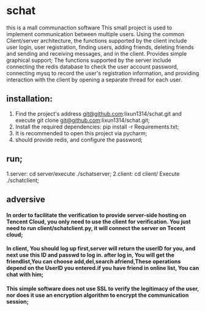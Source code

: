 # schat
this is a mall communaction software
This small project is used to implement communication between multiple users. Using the common Client/server architecture, the functions supported by the client include user login, user registration, finding users, adding friends, deleting friends and sending and receiving messages, and in the client. Provides simple graphical support;
The functions supported by the server include connecting the redis database to check the user account password, connecting mysq to record the user's registration information, and providing interaction with the client by opening a separate thread for each user.
## installation:
1. Find the project's address git@github.com:lixun1314/schat.git and execute git clone git@github.com:lixun1314/schat.git;
2. Install the required dependencies: pip install -r Requirements.txt;
3. It is recommended to open this project via pycharm;
4. should provide redis, and configure the password;
## run;
1.server: cd server/execute ./schatserver;
2.client: cd client/ Execute ./schatclient;
## adversive
#### In order to facilitate the verification to provide server-side hosting on Tencent Cloud, you only need to use the client for verification. You just need to run client/schatclient.py, it will connect the server on Tecent cloud;
#### In client, You should log up first,server will return the userID for you, and next use this ID and passwd to log in. after log in, You will get the friendlist,You can choose add,del,search afriend,These operations depend on the UserID you entered.if you have friend in online list, You can chat with him;
#### This simple software does not use SSL to verify the legitimacy of the user, nor does it use an encryption algorithm to encrypt the communication session;
